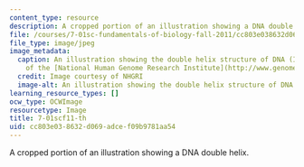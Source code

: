 ```yaml
---
content_type: resource
description: A cropped portion of an illustration showing a DNA double helix.
file: /courses/7-01sc-fundamentals-of-biology-fall-2011/cc803e038632d069adcef09b9781aa54_7-01scf11-th.jpg
file_type: image/jpeg
image_metadata:
  caption: An illustration showing the double helix structure of DNA (Image courtesy
    of the [National Human Genome Research Institute](http://www.genome.gov/)).
  credit: Image courtesy of NHGRI
  image-alt: An illustration showing the double helix structure of DNA
learning_resource_types: []
ocw_type: OCWImage
resourcetype: Image
title: 7-01scf11-th
uid: cc803e03-8632-d069-adce-f09b9781aa54
---
```

A cropped portion of an illustration showing a DNA double helix.